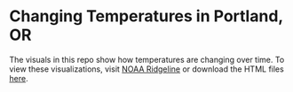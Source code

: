 # Changing Temperatures in Portland, OR

The visuals in this repo show how temperatures are changing over time. To view these visualizations, visit [NOAA Ridgeline](https://s-etty.github.io/noaa-ridgeline/) or download the HTML files [here](https://github.com/s-etty/noaa-ridgeline/blob/master/index.html).
